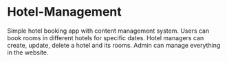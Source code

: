 # Hotel-Management
Simple hotel booking app with content management system. Users can book rooms in different hotels for specific dates. Hotel managers can create, update, delete a hotel and its rooms. Admin can manage everything in the website.
